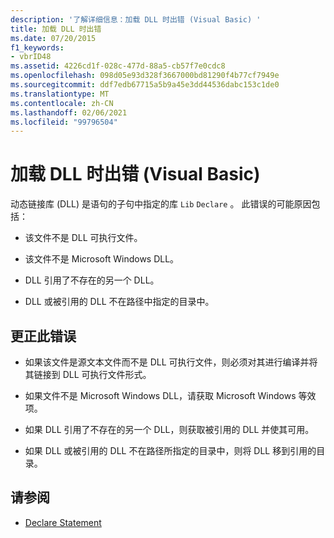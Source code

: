 ```yaml
---
description: '了解详细信息：加载 DLL 时出错 (Visual Basic) '
title: 加载 DLL 时出错
ms.date: 07/20/2015
f1_keywords:
- vbrID48
ms.assetid: 4226cd1f-028c-477d-88a5-cb57f7e0cdc8
ms.openlocfilehash: 098d05e93d328f3667000bd81290f4b77cf7949e
ms.sourcegitcommit: ddf7edb67715a5b9a45e3dd44536dabc153c1de0
ms.translationtype: MT
ms.contentlocale: zh-CN
ms.lasthandoff: 02/06/2021
ms.locfileid: "99796504"
---
```

# <a name="error-in-loading-dll-visual-basic"></a>加载 DLL 时出错 (Visual Basic)

动态链接库 (DLL) 是语句的子句中指定的库 `Lib` `Declare` 。 此错误的可能原因包括：  
  
- 该文件不是 DLL 可执行文件。  
  
- 该文件不是 Microsoft Windows DLL。  
  
- DLL 引用了不存在的另一个 DLL。  
  
- DLL 或被引用的 DLL 不在路径中指定的目录中。  
  
## <a name="to-correct-this-error"></a>更正此错误  
  
- 如果该文件是源文本文件而不是 DLL 可执行文件，则必须对其进行编译并将其链接到 DLL 可执行文件形式。  
  
- 如果文件不是 Microsoft Windows DLL，请获取 Microsoft Windows 等效项。  
  
- 如果 DLL 引用了不存在的另一个 DLL，则获取被引用的 DLL 并使其可用。  
  
- 如果 DLL 或被引用的 DLL 不在路径所指定的目录中，则将 DLL 移到引用的目录。  
  
## <a name="see-also"></a>请参阅

- [Declare Statement](../statements/declare-statement.md)
